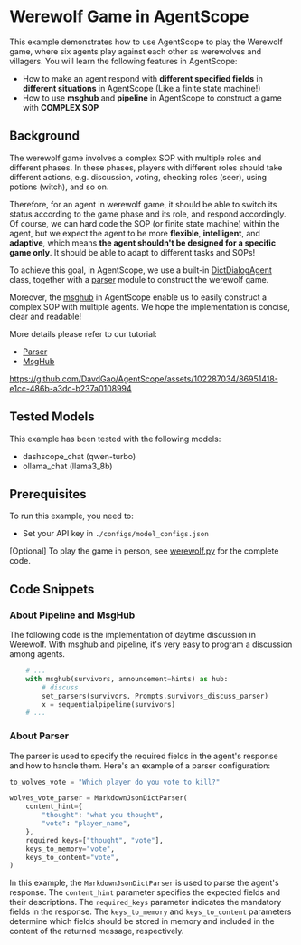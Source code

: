 
# Werewolf Game in AgentScope

This example demonstrates how to use AgentScope to play the Werewolf game, where six agents play against each other as werewolves and villagers.
You will learn the following features in AgentScope:

- How to make an agent respond with **different specified fields** in **different situations** in AgentScope (Like a finite state machine!)
- How to use **msghub** and **pipeline** in AgentScope to construct a game with **COMPLEX SOP**

## Background

The werewolf game involves a complex SOP with multiple roles and different phases. In these phases, players with different roles should take different actions, e.g. discussion, voting, checking roles (seer), using potions (witch), and so on.

Therefore, for an agent in werewolf game, it should be able to switch its status according to the game phase and its role, and respond accordingly.
Of course, we can hard code the SOP (or finite state machine) within the agent, but we expect the agent to be more **flexible**, **intelligent**, and **adaptive**, which means **the agent shouldn't be designed for a specific game only**. It should be able to adapt to different tasks and SOPs!

To achieve this goal, in AgentScope, we use a built-in [DictDialogAgent](https://github.com/modelscope/agentscope/blob/main/src/agentscope/agents/dict_dialog_agent.py) class, together with a [parser](https://doc.agentscope.io/build_tutorial/structured_output.html) module to construct the werewolf game.

Moreover, the [msghub](https://doc.agentscope.io/build_tutorial/conversation.html#more-than-two-agents) in AgentScope enable us to easily construct a complex SOP with multiple agents. We hope the implementation is concise, clear and readable!

More details please refer to our tutorial:
- [Parser](https://doc.agentscope.io/build_tutorial/structured_output.html)
- [MsgHub](https://doc.agentscope.io/build_tutorial/conversation.html#more-than-two-agents)




https://github.com/DavdGao/AgentScope/assets/102287034/86951418-e1cc-486b-a3dc-b237a0108994





## Tested Models

This example has been tested with the following models:
- dashscope_chat (qwen-turbo)
- ollama_chat (llama3_8b)

## Prerequisites

To run this example, you need to:
- Set your API key in `./configs/model_configs.json`

[Optional] To play the game in person, see [werewolf.py](werewolf.py) for the complete code.


## Code Snippets

### About Pipeline and MsgHub

The following code is the implementation of daytime discussion in Werewolf. With msghub and pipeline, it's very easy to program a discussion among agents.

```python
    # ...
    with msghub(survivors, announcement=hints) as hub:
        # discuss
        set_parsers(survivors, Prompts.survivors_discuss_parser)
        x = sequentialpipeline(survivors)
    # ...
```

### About Parser

The parser is used to specify the required fields in the agent's response and how to handle them. Here's an example of a parser configuration:

```python
to_wolves_vote = "Which player do you vote to kill?"

wolves_vote_parser = MarkdownJsonDictParser(
    content_hint={
        "thought": "what you thought",
        "vote": "player_name",
    },
    required_keys=["thought", "vote"],
    keys_to_memory="vote",
    keys_to_content="vote",
)
```

In this example, the `MarkdownJsonDictParser` is used to parse the agent's response. The `content_hint` parameter specifies the expected fields and their descriptions. The `required_keys` parameter indicates the mandatory fields in the response. The `keys_to_memory` and `keys_to_content` parameters determine which fields should be stored in memory and included in the content of the returned message, respectively.

